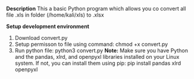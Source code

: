 **Description**
This a basic Python program which allows you co convert all file .xls in folder (/home/kali/xls) to .xlsx

**Setup development environment**
1. Download convert.py
2. Setup permisson to file using command:
chmod +x convert.py
3. Run python file:
python3 convert.py
**Note:** Make sure you have Python and the pandas, xlrd, and openpyxl libraries installed on your Linux system. If not, you can install them using pip:
pip install pandas xlrd openpyxl
